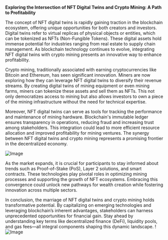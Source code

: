 **Exploring the Intersection of NFT Digital Twins and Crypto Mining: A Path to Profitability**

The concept of NFT digital twins is rapidly gaining traction in the blockchain ecosystem, offering unique opportunities for both creators and investors. Digital twins refer to virtual replicas of physical objects or entities, which can be tokenized as NFTs (Non-Fungible Tokens). These digital assets hold immense potential for industries ranging from real estate to supply chain management. As blockchain technology continues to evolve, integrating NFT digital twins with crypto mining presents an innovative way to enhance profitability.

Crypto mining, traditionally associated with earning cryptocurrencies like Bitcoin and Ethereum, has seen significant innovation. Miners are now exploring how they can leverage NFT digital twins to diversify their revenue streams. By creating digital twins of mining equipment or even mining farms, miners can tokenize these assets and sell them as NFTs. This not only democratizes access to mining but also allows investors to own a piece of the mining infrastructure without the need for technical expertise.

Moreover, NFT digital twins can serve as tools for tracking the performance and maintenance of mining hardware. Blockchain's immutable ledger ensures transparency in operations, reducing fraud and increasing trust among stakeholders. This integration could lead to more efficient resource allocation and improved profitability for mining ventures. The synergy between NFT digital twins and crypto mining represents a promising frontier in the decentralized economy.

![Image](https://github.com/user-attachments/assets/3be06921-4469-491d-bd37-5f14c53422b7)

As the market expands, it is crucial for participants to stay informed about trends such as Proof-of-Stake (PoS), Layer 2 solutions, and smart contracts. These technologies play pivotal roles in optimizing mining processes and supporting the growth of NFT ecosystems. Embracing this convergence could unlock new pathways for wealth creation while fostering innovation across multiple sectors.

In conclusion, the marriage of NFT digital twins and crypto mining holds transformative potential. By capitalizing on emerging technologies and leveraging blockchain’s inherent advantages, stakeholders can harness unprecedented opportunities for financial gain. Stay ahead by understanding key terms like decentralized finance (DeFi), liquidity pools, and gas fees—all integral components shaping this dynamic landscape. !![Image](https://github.com/user-attachments/assets/3be06921-4469-491d-bd37-5f14c53422b7)